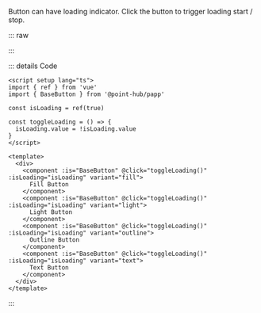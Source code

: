 Button can have loading indicator. Click the button to trigger loading start / stop.

::: raw

<ClientOnly>
  <ButtonLoading />
</ClientOnly>

:::

::: details Code

```vue
<script setup lang="ts">
import { ref } from 'vue'
import { BaseButton } from '@point-hub/papp'

const isLoading = ref(true)

const toggleLoading = () => {
  isLoading.value = !isLoading.value
}
</script>

<template>
  <div>
    <component :is="BaseButton" @click="toggleLoading()" :isLoading="isLoading" variant="fill">
      Fill Button
    </component>
    <component :is="BaseButton" @click="toggleLoading()" :isLoading="isLoading" variant="light">
      Light Button
    </component>
    <component :is="BaseButton" @click="toggleLoading()" :isLoading="isLoading" variant="outline">
      Outline Button
    </component>
    <component :is="BaseButton" @click="toggleLoading()" :isLoading="isLoading" variant="text">
      Text Button
    </component>
  </div>
</template>
```

:::
